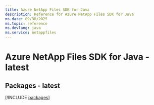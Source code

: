 ```yaml
---
title: Azure NetApp Files SDK for Java
description: Reference for Azure NetApp Files SDK for Java
ms.date: 09/30/2025
ms.topic: reference
ms.devlang: java
ms.service: netappfiles
---
```

# Azure NetApp Files SDK for Java - latest
## Packages - latest
[!INCLUDE [packages](netapp-files-index.md)]